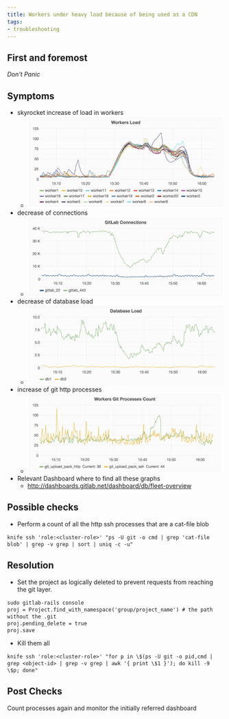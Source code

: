 ```yaml
---
title: Workers under heavy load because of being used as a CDN
tags:
- troubleshooting
---
```



## First and foremost

*Don't Panic*

## Symptoms

* skyrocket increase of load in workers
  * ![Sample High Load on Workers](/img/workers-high-load.png)
* decrease of connections
  * ![Sample of low HTTP connections](/img/low-connections.png)
* decrease of database load
  * ![Sample of low database load](/img/low-database-load.png)
* increase of git http processes
  * ![Sample of high count of git http processes](/img/high-http-git-processes.png)
* Relevant Dashboard where to find all these graphs
  * http://dashboards.gitlab.net/dashboard/db/fleet-overview

## Possible checks

* Perform a count of all the http ssh processes that are a cat-file blob

```
knife ssh 'role:<cluster-role>' "ps -U git -o cmd | grep 'cat-file blob' | grep -v grep | sort | uniq -c -u"
```

## Resolution

* Set the project as logically deleted to prevent requests from reaching the git layer.

```
sudo gitlab-rails console
proj = Project.find_with_namespace('group/project_name') # the path without the .git
proj.pending_delete = true
proj.save
```

* Kill them all

```
knife ssh 'role:<cluster-role>' "for p in \$(ps -U git -o pid,cmd | grep <object-id> | grep -v grep | awk '{ print \$1 }'); do kill -9 \$p; done"
```

## Post Checks

Count processes again and monitor the initially referred dashboard
